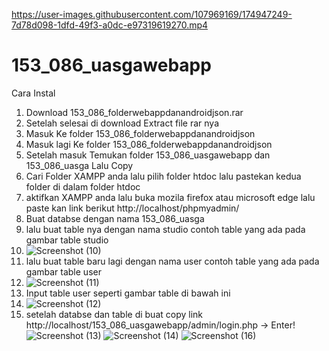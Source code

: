 

https://user-images.githubusercontent.com/107969169/174947249-7d78d098-1dfd-49f3-a0dc-e97319619270.mp4

# 153_086_uasgawebapp
Cara Instal
1. Download 153_086_folderwebappdanandroidjson.rar
2. Setelah selesai di download Extract file rar nya
3. Masuk Ke folder 153_086_folderwebappdanandroidjson
4. Masuk lagi Ke folder 153_086_folderwebappdanandroidjson 
5. Setelah masuk Temukan folder 153_086_uasgawebapp dan 153_086_uasga  Lalu Copy
6. Cari Folder XAMPP anda lalu pilih folder htdoc lalu pastekan kedua folder di dalam folder htdoc 
7. aktifkan XAMPP anda lalu buka mozila firefox atau microsoft edge lalu paste kan link berikut http://localhost/phpmyadmin/
8. Buat databse dengan nama 153_086_uasga
9. lalu buat table nya dengan nama studio contoh table yang ada pada gambar table studio
10. ![Screenshot (10)](https://user-images.githubusercontent.com/107969169/174938126-0c40ea76-d771-4059-a4c5-c7a2a9705494.png)
11. lalu buat table baru lagi dengan nama user contoh table yang ada pada gambar table user
12. ![Screenshot (11)](https://user-images.githubusercontent.com/107969169/174938120-c2dfa08c-35c1-4493-9d6d-5f712847b37e.png)
13. Input table user seperti gambar table di bawah ini
14. ![Screenshot (12)](https://user-images.githubusercontent.com/107969169/174939873-fd7cca03-5e80-4b0a-9f09-9cf4504b6388.png)
15. setelah databse dan table di buat copy link http://localhost/153_086_uasgawebapp/admin/login.php   -> Enter!
![Screenshot (13)](https://user-images.githubusercontent.com/107969169/174945551-fa6619ca-abcb-4cd4-a744-b8a66baf54bd.png)
![Screenshot (14)](https://user-images.githubusercontent.com/107969169/174945539-0e3841e8-188a-47ed-a9ee-90479b5b3d49.png)
![Screenshot (16)](https://user-images.githubusercontent.com/107969169/174945546-86148e86-4076-4dec-9abb-737568ba1c78.png)


